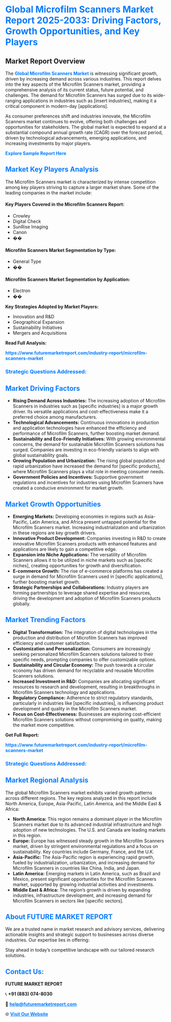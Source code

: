 <h1 style="color: #007BFF;">Global Microfilm Scanners Market Report 2025-2033: Driving Factors, Growth Opportunities, and Key Players</h1>

<section id="overview">
<h2>Market Report Overview</h2>
<p>The <a href="https://www.futuremarketreport.com/industry-report/microfilm-scanners-market" style="color: #007BFF; text-decoration: none;"><strong>Global Microfilm Scanners Market</strong></a> is witnessing significant growth, driven by increasing demand across various industries. This report delves into the key aspects of the Microfilm Scanners market, providing a comprehensive analysis of its current status, future potential, and challenges. The demand for Microfilm Scanners has surged due to its wide-ranging applications in industries such as [insert industries], making it a critical component in modern-day [applications].</p>
<p>As consumer preferences shift and industries innovate, the Microfilm Scanners market continues to evolve, offering both challenges and opportunities for stakeholders. The global market is expected to expand at a substantial compound annual growth rate (CAGR) over the forecast period, driven by technological advancements, emerging applications, and increasing investments by major players.</p>
</section>

<section id="overview">
<p><a href="https://www.futuremarketreport.com/request-sample/reportId=113790" style="color: #007BFF; text-decoration: none;"><strong>Explore Sample Report Here</strong></a></p>
</section>

<section id="key-players">
<h2 style="color: #007BFF;">Market Key Players Analysis</h2>
<p>The Microfilm Scanners market is characterized by intense competition among key players striving to capture a larger market share. Some of the leading companies in the market include:</p>
<h4>Key Players Covered in the Microfilm Scanners Report:</h4>
<ul><li>Crowley</li><li>Digital Check</li><li>SunRise Imaging</li><li>Canon</li><li>��</li></ul>
<h4>Microfilm Scanners Market Segmentation by Type:</h4>
<ul><li>General Type</li><li>��</li></ul>

<h4>Microfilm Scanners Market Segmentation by Application:</h4>
<ul><li>Electron</li><li>��</li></ul>
<p><strong>Key Strategies Adopted by Market Players:</strong></p>
<ul>
<li>Innovation and R&D</li>
<li>Geographical Expansion</li>
<li>Sustainability Initiatives</li>
<li>Mergers and Acquisitions</li>
</ul>
</section>

<section>
<p><strong>Read Full Analysis: </strong></p><a href="https://www.futuremarketreport.com/industry-report/microfilm-scanners-market" style="color: #007BFF; text-decoration: none;"><strong>https://www.futuremarketreport.com/industry-report/microfilm-scanners-market</strong></a>
<h3 style="color: #007BFF;">Strategic Questions Addressed:</h3>
</section>

<section id="driving-factors">
<h2 style="color: #007BFF;">Market Driving Factors</h2>
<ul>
<li><strong>Rising Demand Across Industries:</strong> The increasing adoption of Microfilm Scanners in industries such as [specific industries] is a major growth driver. Its versatile applications and cost-effectiveness make it a preferred choice among manufacturers.</li>
<li><strong>Technological Advancements:</strong> Continuous innovations in production and application technologies have enhanced the efficiency and performance of Microfilm Scanners, further boosting market demand.</li>
<li><strong>Sustainability and Eco-Friendly Initiatives:</strong> With growing environmental concerns, the demand for sustainable Microfilm Scanners solutions has surged. Companies are investing in eco-friendly variants to align with global sustainability goals.</li>
<li><strong>Growing Population and Urbanization:</strong> The rising global population and rapid urbanization have increased the demand for [specific products], where Microfilm Scanners plays a vital role in meeting consumer needs.</li>
<li><strong>Government Policies and Incentives:</strong> Supportive government regulations and incentives for industries using Microfilm Scanners have created a conducive environment for market growth.</li>
</ul>
</section>

<section id="growth-opportunities">
<h2 style="color: #007BFF;">Market Growth Opportunities</h2>
<ul>
<li><strong>Emerging Markets:</strong> Developing economies in regions such as Asia-Pacific, Latin America, and Africa present untapped potential for the Microfilm Scanners market. Increasing industrialization and urbanization in these regions are key growth drivers.</li>
<li><strong>Innovative Product Development:</strong> Companies investing in R&D to create innovative Microfilm Scanners products with enhanced features and applications are likely to gain a competitive edge.</li>
<li><strong>Expansion into Niche Applications:</strong> The versatility of Microfilm Scanners allows it to be utilized in niche markets such as [specific niches], creating opportunities for growth and diversification.</li>
<li><strong>E-commerce Growth:</strong> The rise of e-commerce platforms has created a surge in demand for Microfilm Scanners used in [specific applications], further boosting market growth.</li>
<li><strong>Strategic Partnerships and Collaborations:</strong> Industry players are forming partnerships to leverage shared expertise and resources, driving the development and adoption of Microfilm Scanners products globally.</li>
</ul>
</section>

<section id="trending-factors">
<h2 style="color: #007BFF;">Market Trending Factors</h2>
<ul>
<li><strong>Digital Transformation:</strong> The integration of digital technologies in the production and distribution of Microfilm Scanners has improved efficiency and customer satisfaction.</li>
<li><strong>Customization and Personalization:</strong> Consumers are increasingly seeking personalized Microfilm Scanners solutions tailored to their specific needs, prompting companies to offer customizable options.</li>
<li><strong>Sustainability and Circular Economy:</strong> The push towards a circular economy has driven demand for recyclable and reusable Microfilm Scanners solutions.</li>
<li><strong>Increased Investment in R&D:</strong> Companies are allocating significant resources to research and development, resulting in breakthroughs in Microfilm Scanners technology and applications.</li>
<li><strong>Regulatory Compliance:</strong> Adherence to strict regulatory standards, particularly in industries like [specific industries], is influencing product development and quality in the Microfilm Scanners market.</li>
<li><strong>Focus on Cost-Effectiveness:</strong> Businesses are exploring cost-efficient Microfilm Scanners solutions without compromising on quality, making the market more competitive.</li>
</ul>
</section>

<section>
<p><strong>Get Full Report: </strong></p><a href="https://www.futuremarketreport.com/industry-report/microfilm-scanners-market" style="color: #007BFF; text-decoration: none;"><strong>https://www.futuremarketreport.com/industry-report/microfilm-scanners-market</strong></a>
<h3 style="color: #007BFF;">Strategic Questions Addressed:</h3>
</section>


<section id="regional-analysis">
<h2 style="color: #007BFF;">Market Regional Analysis</h2>
<p>The global Microfilm Scanners market exhibits varied growth patterns across different regions. The key regions analyzed in this report include North America, Europe, Asia-Pacific, Latin America, and the Middle East & Africa:</p>
<ul>
<li><strong>North America:</strong> This region remains a dominant player in the Microfilm Scanners market due to its advanced industrial infrastructure and high adoption of new technologies. The U.S. and Canada are leading markets in this region.</li>
<li><strong>Europe:</strong> Europe has witnessed steady growth in the Microfilm Scanners market, driven by stringent environmental regulations and a focus on sustainability. Key countries include Germany, France, and the U.K.</li>
<li><strong>Asia-Pacific:</strong> The Asia-Pacific region is experiencing rapid growth, fueled by industrialization, urbanization, and increasing demand for Microfilm Scanners in countries like China, India, and Japan.</li>
<li><strong>Latin America:</strong> Emerging markets in Latin America, such as Brazil and Mexico, present significant opportunities for the Microfilm Scanners market, supported by growing industrial activities and investments.</li>
<li><strong>Middle East & Africa:</strong> The region’s growth is driven by expanding industries, infrastructure development, and increasing demand for Microfilm Scanners in sectors like [specific sectors].</li>
</ul>
</section>

<footer>
<h2 style="color: #007BFF;">About FUTURE MARKET REPORT</h2>
<p>We are a trusted name in market research and advisory services, delivering actionable insights and strategic support to businesses across diverse industries. Our expertise lies in offering:</p>

<p>Stay ahead in today’s competitive landscape with our tailored research solutions.</p>

<h2 style="color: #007BFF;">Contact Us:</h2>
<p><strong>FUTURE MARKET REPORT</strong></p>
<p>📞 <strong>+91 (883) 074-8030</strong></p>
<p>📧 <strong><a href="mailto:help@futuremarketreport.com" style="color: #007BFF;">help@futuremarketreport.com</a></strong></p>
<p>🌐 <strong><a href="https://www.futuremarketreport.com/" style="color: #007BFF;">Visit Our Website</a></strong></p>
</footer>